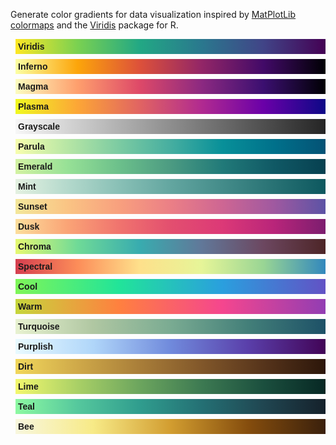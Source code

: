 Generate color gradients for data visualization inspired by [MatPlotLib colormaps](https://bids.github.io/colormap/) and the [Viridis](https://cran.r-project.org/web/packages/viridis/index.html) package for R.

<div style="width: calc(100% - 1rem); padding: 0.25rem; margin: 0.5rem; font: bold 14px sans-serif; background: linear-gradient(90deg, rgb(253, 231, 37), rgb(122, 209, 81), rgb(34, 168, 132), rgb(42, 120, 142), rgb(65, 68, 135), rgb(68, 1, 84));">Viridis</div><div style="width: calc(100% - 1rem); padding: 0.25rem; margin: 0.5rem; font: bold 14px sans-serif; background: linear-gradient(90deg, rgb(252, 255, 164), rgb(252, 165, 10), rgb(221, 81, 58), rgb(147, 38, 103), rgb(66, 10, 104), rgb(0, 0, 4));">Inferno</div><div style="width: calc(100% - 1rem); padding: 0.25rem; margin: 0.5rem; font: bold 14px sans-serif; background: linear-gradient(90deg, rgb(252, 253, 191), rgb(254, 159, 109), rgb(222, 73, 104), rgb(140, 41, 129), rgb(59, 15, 112), rgb(0, 0, 4));">Magma</div><div style="width: calc(100% - 1rem); padding: 0.25rem; margin: 0.5rem; font: bold 14px sans-serif; background: linear-gradient(90deg, rgb(240, 249, 33), rgb(252, 166, 54), rgb(225, 100, 98), rgb(177, 42, 144), rgb(106, 0, 168), rgb(13, 8, 135));">Plasma</div><div style="width: calc(100% - 1rem); padding: 0.25rem; margin: 0.5rem; font: bold 14px sans-serif; background: linear-gradient(90deg, rgb(247, 247, 247), rgb(37, 37, 37));">Grayscale</div><div style="width: calc(100% - 1rem); padding: 0.25rem; margin: 0.5rem; font: bold 14px sans-serif; background: linear-gradient(90deg, rgb(247, 254, 174), rgb(183, 230, 165), rgb(124, 203, 162), rgb(70, 174, 160), rgb(8, 144, 153), rgb(0, 113, 139), rgb(4, 82, 117));">Parula</div><div style="width: calc(100% - 1rem); padding: 0.25rem; margin: 0.5rem; font: bold 14px sans-serif; background: linear-gradient(90deg, rgb(211, 242, 163), rgb(151, 225, 150), rgb(108, 192, 139), rgb(76, 155, 130), rgb(33, 122, 121), rgb(16, 89, 101), rgb(7, 64, 80));">Emerald</div><div style="width: calc(100% - 1rem); padding: 0.25rem; margin: 0.5rem; font: bold 14px sans-serif; background: linear-gradient(90deg, rgb(228, 241, 225), rgb(180, 217, 204), rgb(137, 192, 182), rgb(99, 166, 160), rgb(68, 140, 138), rgb(40, 114, 116), rgb(13, 88, 95));">Mint</div><div style="width: calc(100% - 1rem); padding: 0.25rem; margin: 0.5rem; font: bold 14px sans-serif; background: linear-gradient(90deg, rgb(243, 231, 155), rgb(250, 196, 132), rgb(248, 160, 126), rgb(235, 127, 134), rgb(206, 102, 147), rgb(160, 89, 160), rgb(92, 83, 165));">Sunset</div><div style="width: calc(100% - 1rem); padding: 0.25rem; margin: 0.5rem; font: bold 14px sans-serif; background: linear-gradient(90deg, rgb(252, 222, 156), rgb(250, 164, 118), rgb(240, 116, 110), rgb(227, 79, 111), rgb(220, 57, 119), rgb(185, 37, 122), rgb(124, 29, 111));">Dusk</div><div style="width: calc(100% - 1rem); padding: 0.25rem; margin: 0.5rem; font: bold 14px sans-serif; background: linear-gradient(90deg, rgb(230, 249, 114), rgb(111, 218, 151), rgb(56, 172, 175), rgb(97, 120, 153), rgb(108, 71, 96), rgb(77, 37, 39));">Chroma</div><div style="width: calc(100% - 1rem); padding: 0.25rem; margin: 0.5rem; font: bold 14px sans-serif; background: linear-gradient(90deg, rgb(213, 62, 79), rgb(252, 141, 89), rgb(254, 224, 139), rgb(230, 245, 152), rgb(153, 213, 148), rgb(50, 136, 189));">Spectral</div><div style="width: calc(100% - 1rem); padding: 0.25rem; margin: 0.5rem; font: bold 14px sans-serif; background: linear-gradient(90deg, rgb(127, 246, 88), rgb(33, 228, 153), rgb(42, 159, 222), rgb(98, 82, 197));">Cool</div><div style="width: calc(100% - 1rem); padding: 0.25rem; margin: 0.5rem; font: bold 14px sans-serif; background: linear-gradient(90deg, rgb(198, 214, 60), rgb(255, 128, 63), rgb(245, 70, 142), rgb(146, 61, 179));">Warm</div><div style="width: calc(100% - 1rem); padding: 0.25rem; margin: 0.5rem; font: bold 14px sans-serif; background: linear-gradient(90deg, rgb(232, 242, 209), rgb(176, 199, 162), rgb(122, 171, 146), rgb(67, 127, 121), rgb(29, 81, 103));">Turquoise</div><div style="width: calc(100% - 1rem); padding: 0.25rem; margin: 0.5rem; font: bold 14px sans-serif; background: linear-gradient(90deg, rgb(232, 250, 255), rgb(176, 214, 249), rgb(112, 138, 220), rgb(90, 63, 170), rgb(66, 4, 87));">Purplish</div><div style="width: calc(100% - 1rem); padding: 0.25rem; margin: 0.5rem; font: bold 14px sans-serif; background: linear-gradient(90deg, rgb(241, 215, 92), rgb(207, 169, 73), rgb(169, 126, 57), rgb(129, 87, 42), rgb(86, 52, 27), rgb(44, 22, 10));">Dirt</div><div style="width: calc(100% - 1rem); padding: 0.25rem; margin: 0.5rem; font: bold 14px sans-serif; background: linear-gradient(90deg, rgb(243, 248, 110), rgb(169, 208, 102), rgb(108, 165, 94), rgb(61, 122, 82), rgb(27, 79, 62), rgb(7, 40, 36));">Lime</div><div style="width: calc(100% - 1rem); padding: 0.25rem; margin: 0.5rem; font: bold 14px sans-serif; background: linear-gradient(90deg, rgb(141, 249, 162), rgb(85, 200, 157), rgb(48, 157, 142), rgb(36, 112, 116), rgb(32, 70, 81), rgb(21, 33, 43));">Teal</div><div style="width: calc(100% - 1rem); padding: 0.25rem; margin: 0.5rem; font: bold 14px sans-serif; background: linear-gradient(90deg, rgb(248, 247, 222), rgb(247, 234, 135), rgb(210, 157, 48), rgb(133, 77, 13), rgb(58, 32, 12));">Bee</div>